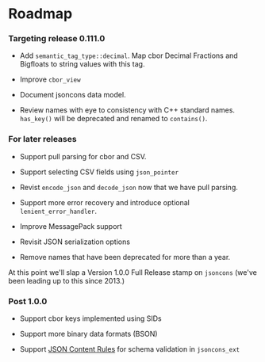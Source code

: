 # Roadmap

### Targeting release 0.111.0

- Add `semantic_tag_type::decimal`. Map cbor Decimal Fractions and 
  Bigfloats to string values with this tag.

- Improve `cbor_view`

- Document jsoncons data model.

- Review names with eye to consistency with C++ standard names.
  `has_key()` will be deprecated and renamed to `contains()`.

### For later releases

- Support pull parsing for cbor and CSV.

- Support selecting CSV fields using `json_pointer`

- Revist `encode_json` and `decode_json` now that we have pull parsing.

- Support more error recovery and introduce optional `lenient_error_handler`.

- Improve MessagePack support

- Revisit JSON serialization options

- Remove names that have been deprecated for more than a year.

At this point we'll slap a Version 1.0.0 Full Release stamp on `jsoncons`
(we've been leading up to this since 2013.)

### Post 1.0.0

- Support cbor keys implemented using SIDs

- Support more binary data formats (BSON)

- Support [JSON Content Rules](https://datatracker.ietf.org/doc/draft-newton-json-content-rules/) for schema validation in `jsoncons_ext`

